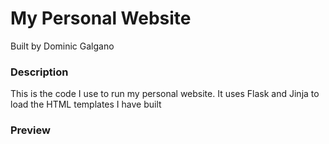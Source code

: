 # My Personal Website
Built by Dominic Galgano

### Description
This is the code I use to run my personal website. It uses Flask and Jinja to load the HTML templates I have built

### Preview


